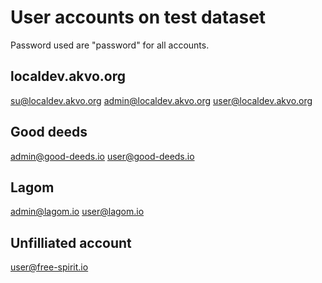 # User accounts on test dataset

Password used are "password" for all accounts.


## localdev.akvo.org
su@localdev.akvo.org
admin@localdev.akvo.org
user@localdev.akvo.org

## Good deeds
admin@good-deeds.io
user@good-deeds.io

## Lagom
admin@lagom.io
user@lagom.io


## Unfilliated account
user@free-spirit.io
